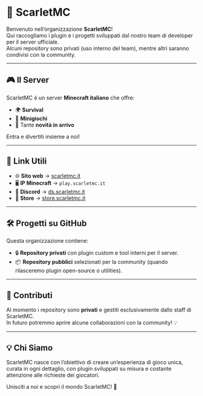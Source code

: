 # 🌹 ScarletMC

Benvenuto nell’organizzazione **ScarletMC**!  
Qui raccogliamo i plugin e i progetti sviluppati dal nostro team di developer per il server ufficiale.  
Alcuni repository sono privati (uso interno del team), mentre altri saranno condivisi con la community.  

---

## 🎮 Il Server
ScarletMC è un server **Minecraft italiano** che offre:
- 🌍 **Survival**
- 🎲 **Minigiochi**
- 🚀 Tante **novità in arrivo**

Entra e divertiti insieme a noi!

---

## 🔗 Link Utili
- 🌐 **Sito web** → [scarletmc.it](https://scarletmc.it)  
- 🖥️ **IP Minecraft** → `play.scarletmc.it`  
- 💬 **Discord** → [ds.scarletmc.it](https://ds.scarletmc.it)  
- 🛒 **Store** → [store.scarletmc.it](https://store.scarletmc.it)  

---

## 🛠️ Progetti su GitHub
Questa organizzazione contiene:
- 🔒 **Repository privati** con plugin custom e tool interni per il server.  
- 📦 **Repository pubblici** selezionati per la community (quando rilasceremo plugin open-source o utilities).  

---

## 🤝 Contributi
Al momento i repository sono **privati** e gestiti esclusivamente dallo staff di ScarletMC.  
In futuro potremmo aprire alcune collaborazioni con la community! 💡

---

## 💡 Chi Siamo
ScarletMC nasce con l’obiettivo di creare un’esperienza di gioco unica, curata in ogni dettaglio, con plugin sviluppati su misura e costante attenzione alle richieste dei giocatori.  

Unisciti a noi e scopri il mondo ScarletMC! 🌹
